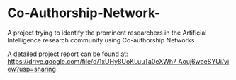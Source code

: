 # Co-Authorship-Network-
A project trying to identify the prominent researchers in the Artificial Intelligence research community using Co-authorship Networks

A detailed project report can be found at: https://drive.google.com/file/d/1xUHy8UoKLuuTa0eXWh7_Aouj6waeSYUi/view?usp=sharing
